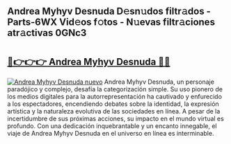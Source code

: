 ## Andrea Myhyv Desnuda D𝚎sn𝚞dos filtr𝚊dos - Parts-6WX Vid𝚎os f𝚘tos - N𝚞evas filtr𝚊ciones atr𝚊ctivas 0GNc3

# <h2><a href="http://mb0oe3h.tromn.icu/?c=Andrea+Myhyv+Desnuda">🔗👉👉👉 Andrea Myhyv Desnuda 🔗🔗</a></h2>

[![Andrea Myhyv Desnuda nuevo](https://i.imgur.com/pEAQMta.gif)](http://mb0oe3h.tromn.icu/?c=Andrea+Myhyv+Desnuda)
Andrea Myhyv Desnuda, un personaje paradójico y complejo, desafía la categorización simple. Su uso pionero de los medios digitales para la autorrepresentación ha cautivado y enfurecido a los espectadores, encendiendo debates sobre la identidad, la expresión artística y la naturaleza evolutiva de las sociedades en línea. A pesar de la incertidumbre de sus próximas acciones, su impacto en el mundo virtual es profundo. Con una dedicación inquebrantable y un encanto innegable, el viaje de Andrea Myhyv Desnuda en el universo en línea es interminable.
